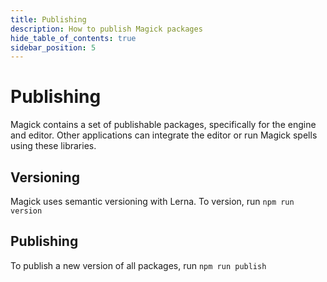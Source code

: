 ```yaml
---
title: Publishing
description: How to publish Magick packages
hide_table_of_contents: true
sidebar_position: 5
---
```


# Publishing

Magick contains a set of publishable packages, specifically for the engine and editor. Other applications can integrate the editor or run Magick spells using these libraries.

## Versioning

Magick uses semantic versioning with Lerna. To version, run `npm run version`

## Publishing

To publish a new version of all packages, run `npm run publish`